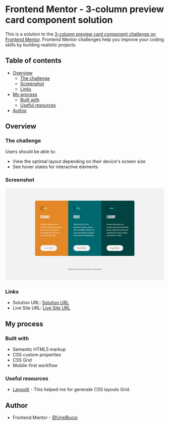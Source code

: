 # Frontend Mentor - 3-column preview card component solution

This is a solution to the [3-column preview card component challenge on Frontend Mentor](https://www.frontendmentor.io/challenges/3column-preview-card-component-pH92eAR2-). Frontend Mentor challenges help you improve your coding skills by building realistic projects. 

## Table of contents

- [Overview](#overview)
  - [The challenge](#the-challenge)
  - [Screenshot](#screenshot)
  - [Links](#links)
- [My process](#my-process)
  - [Built with](#built-with)
  - [Useful resources](#useful-resources)
- [Author](#author)

## Overview

### The challenge

Users should be able to:

- View the optimal layout depending on their device's screen size
- See hover states for interactive elements

### Screenshot

![](./src/img/screenshot.jpg)

### Links

- Solution URL: [Solution URL](https://your-solution-url.com)
- Live Site URL: [Live Site URL](https://column-preview-card-ub.netlify.app/)

## My process

### Built with

- Semantic HTML5 markup
- CSS custom properties
- CSS Grid
- Mobile-first workflow

### Useful resources

- [Layoutit](https://grid.layoutit.com/) - This helped me for generate CSS layouts Grid.

## Author

- Frontend Mentor - [@UrielBucio](https://www.frontendmentor.io/profile/UrielBucio)

